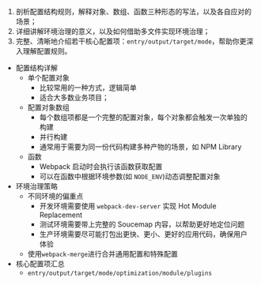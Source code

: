 1.  剖析配置结构规则，解释对象、数组、函数三种形态的写法，以及各自应对的场景；
2.  详细讲解环境治理的意义，以及如何借助多文件实现环境治理；
3.  完整、清晰地介绍若干核心配置项：`entry/output/target/mode`，帮助你更深入理解配置规则。

- 配置结构详解
	- 单个配置对象
		- 比较常用的一种方式，逻辑简单
		- 适合大多数业务项目；
	- 配置对象数组
		- 每个数组项都是一个完整的配置对象，每个对象都会触发一次单独的构建
		- 并行构建
		- 通常用于需要为同一份代码构建多种产物的场景，如 NPM Library
	- 函数
		- Webpack 启动时会执行该函数获取配置
		- 可以在函数中根据环境参数(如 `NODE_ENV`)动态调整配置对象
- 环境治理策略
	- 不同环境的偏重点
		- 开发环境需要使用 `webpack-dev-server` 实现 Hot Module Replacement
		- 测试环境需要带上完整的 Soucemap 内容，以帮助更好地定位问题
		- 生产环境需要尽可能打包出更快、更小、更好的应用代码，确保用户体验
	- 使用`webpack-merge`进行合并通用配置和特殊配置
- 核心配置项汇总
	- `entry/output/target/mode/optimization/module/plugins`